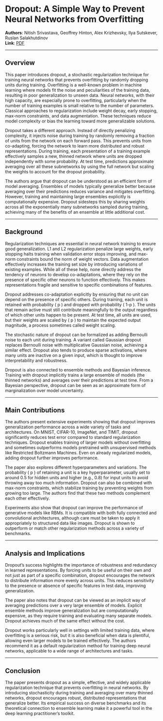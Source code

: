 # Dropout: A Simple Way to Prevent Neural Networks from Overfitting

**Authors**: Nitish Srivastava, Geoffrey Hinton, Alex Krizhevsky, Ilya Sutskever, Ruslan Salakhutdinov  
**Link**: [PDF](https://jmlr.org/papers/volume15/srivastava14a/srivastava14a.pdf)

---

## Overview

This paper introduces dropout, a stochastic regularization technique for training neural networks that prevents overfitting by randomly dropping units during training. Overfitting is a well-known problem in machine learning where models fit the noise and peculiarities of the training data, resulting in poor generalization to unseen data. Neural networks, with their high capacity, are especially prone to overfitting, particularly when the number of training examples is small relative to the number of parameters. Classical approaches to regularization include weight decay, early stopping, max-norm constraints, and data augmentation. These techniques reduce model complexity or bias the learning toward more generalizable solutions.

Dropout takes a different approach. Instead of directly penalizing complexity, it injects noise during training by randomly removing a fraction of units from the network on each forward pass. This prevents units from co-adapting, forcing the network to learn more distributed and robust representations. During training, each presentation of a training example effectively samples a new, thinned network where units are dropped independently with some probability. At test time, predictions approximate averaging over all these subnetworks by using the full network but scaling the weights to account for the dropout probability.

The authors argue that dropout can be understood as an efficient form of model averaging. Ensembles of models typically generalize better because averaging over their predictions reduces variance and mitigates overfitting. However, training and maintaining large ensembles explicitly is computationally expensive. Dropout sidesteps this by sharing weights across all the exponentially many subnetworks sampled during training, achieving many of the benefits of an ensemble at little additional cost.

---

## Background

Regularization techniques are essential in neural network training to ensure good generalization. L1 and L2 regularization penalize large weights, early stopping halts training when validation error stops improving, and max-norm constraints bound the norm of weight vectors. Data augmentation effectively increases the training set size by introducing variations of existing examples. While all of these help, none directly address the tendency of neurons to develop co-adaptations, where they rely on the presence of specific other neurons to function effectively. This makes representations fragile and sensitive to specific combinations of features.

Dropout addresses co-adaptation explicitly by ensuring that no unit can depend on the presence of specific others. During training, each unit is retained with probability \( p \) and dropped with probability \( 1-p \). The units that remain active must still contribute meaningfully to the output regardless of which other units happen to be present. At test time, all units are used, but their weights are scaled by \( p \) to maintain the expected output magnitude, a process sometimes called weight scaling.

The stochastic nature of dropout can be formalized as adding Bernoulli noise to each unit during training. A variant called Gaussian dropout replaces Bernoulli noise with multiplicative Gaussian noise, achieving a similar effect. Dropout also tends to produce sparse activations, where many units are inactive on a given input, which is thought to improve interpretability and robustness.

Dropout is also connected to ensemble methods and Bayesian inference. Training with dropout implicitly trains a large ensemble of models (the thinned networks) and averages over their predictions at test time. From a Bayesian perspective, dropout can be seen as an approximate form of marginalization over model uncertainty.

---

## Main Contributions

The authors present extensive experiments showing that dropout improves generalization performance across a wide variety of tasks and architectures. On MNIST, CIFAR-10, ImageNet, and TIMIT, dropout significantly reduces test error compared to standard regularization techniques. Dropout enables training of larger models without overfitting and sometimes outperforms models pretrained with unsupervised methods like Restricted Boltzmann Machines. Even on already regularized models, adding dropout further improves performance.

The paper also explores different hyperparameters and variations. The probability \( p \) of retaining a unit is a key hyperparameter, usually set to around 0.5 for hidden units and higher (e.g., 0.8) for input units to avoid throwing away too much information. Dropout can also be combined with max-norm constraints, which stabilize training by preventing weights from growing too large. The authors find that these two methods complement each other effectively.

Experiments also show that dropout can improve the performance of generative models like RBMs. It is compatible with both fully connected and convolutional architectures, although care must be taken to apply it appropriately to structured data like images. Dropout is shown to outperform or match other regularization methods across a variety of benchmarks.

---

## Analysis and Implications

Dropout’s success highlights the importance of robustness and redundancy in learned representations. By forcing units to be useful on their own and not just as part of a specific combination, dropout encourages the network to distribute information more evenly across units. This reduces sensitivity to the presence or absence of specific features in test data, improving generalization.

The paper also notes that dropout can be viewed as an implicit way of averaging predictions over a very large ensemble of models. Explicit ensemble methods improve generalization but are computationally expensive, as they require training and evaluating many separate models. Dropout achieves much of the same effect without the cost.

Dropout works particularly well in settings with limited training data, where overfitting is a serious risk, but it is also beneficial when data is plentiful, allowing even larger models to be trained effectively. The authors recommend it as a default regularization method for training deep neural networks, applicable to a wide range of architectures and tasks.

---

## Conclusion

The paper presents dropout as a simple, effective, and widely applicable regularization technique that prevents overfitting in neural networks. By introducing stochasticity during training and averaging over many thinned networks, dropout encourages robust, distributed representations that generalize better. Its empirical success on diverse benchmarks and its theoretical connection to ensemble learning make it a powerful tool in the deep learning practitioner’s toolkit.